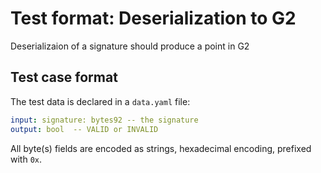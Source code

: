 # Test format: Deserialization to G2

Deserializaion of a signature should produce a point in G2

## Test case format

The test data is declared in a `data.yaml` file:

```yaml
input: signature: bytes92 -- the signature
output: bool  -- VALID or INVALID
```

All byte(s) fields are encoded as strings, hexadecimal encoding, prefixed with `0x`.
